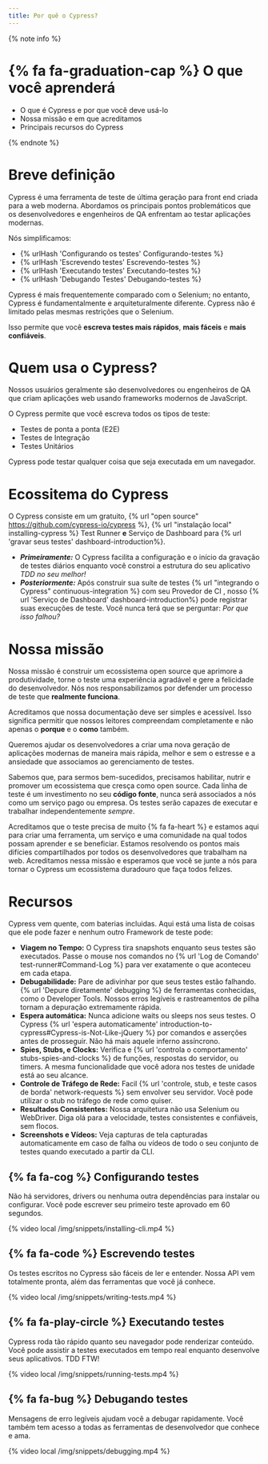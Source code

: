 ```yaml
---
title: Por quê o Cypress?
---
```


{% note info %}
# {% fa fa-graduation-cap %} O que você aprenderá

- O que é Cypress e por que você deve usá-lo
- Nossa missão e em que acreditamos
- Principais recursos do Cypress

{% endnote %}

# Breve definição

Cypress é uma ferramenta de teste de última geração para front end criada para a web moderna. Abordamos os principais pontos problemáticos que os desenvolvedores e engenheiros de QA enfrentam ao testar aplicações modernas.

Nós simplificamos:

- {% urlHash 'Configurando os testes' Configurando-testes %}
- {% urlHash 'Escrevendo testes' Escrevendo-testes %}
- {% urlHash 'Executando testes' Executando-testes %}
- {% urlHash 'Debugando Testes' Debugando-testes %}

Cypress é mais frequentemente comparado com o Selenium; no entanto, Cypress é fundamentalmente e arquiteturalmente diferente. Cypress não é limitado pelas mesmas restrições que o Selenium.

Isso permite que você  **escreva testes mais rápidos**, **mais fáceis** e **mais confiáveis**.

# Quem usa o Cypress?

Nossos usuários geralmente são desenvolvedores ou engenheiros de QA que criam aplicações web usando frameworks modernos de JavaScript.

O Cypress permite que você escreva todos os tipos de teste:

- Testes de ponta a ponta (E2E)
- Testes de Integração
- Testes Unitários

Cypress pode testar qualquer coisa que seja executada em um navegador.

# Ecossitema do Cypress

O Cypress consiste em um gratuito, {% url "open source" https://github.com/cypress-io/cypress %}, {% url "instalação local" installing-cypress %} Test Runner **e** Serviço de Dashboard para {% url 'gravar seus testes' dashboard-introduction%}.

- ***Primeiramente:*** O Cypress facilita a configuração e o início da gravação de testes diários enquanto você constroi a estrutura do seu aplicativo *TDD no seu melhor!*
- ***Posteriormente:*** Após construir sua suíte de testes {% url "integrando o Cypress" continuous-integration %} com seu Provedor de CI , nosso {% url 'Serviço de Dashboard' dashboard-introduction%} pode registrar suas execuções de teste. Você nunca terá que se perguntar: *Por que isso falhou?*

# Nossa missão

Nossa missão é construir um ecossistema open source que aprimore a produtividade, torne o teste uma experiência agradável e gere a felicidade do desenvolvedor.
Nós nos responsabilizamos por defender um processo de teste que **realmente funciona**.

Acreditamos que nossa documentação deve ser simples e acessível. Isso significa permitir que nossos leitores compreendam completamente e não apenas o **porque** e o **como** também.

Queremos ajudar os desenvolvedores a criar uma nova geração de aplicações modernas de maneira mais rápida, melhor e sem o estresse e a ansiedade que associamos ao gerenciamento de testes.

Sabemos que, para sermos bem-sucedidos, precisamos habilitar, nutrir e promover um ecossistema que cresça como open source. Cada linha de teste é um investimento no seu **código fonte**, nunca será associados a nós como um serviço pago ou empresa. Os testes serão capazes de executar e trabalhar independentemente *sempre*.

Acreditamos que o teste precisa de muito {% fa fa-heart %} e estamos aqui para criar uma ferramenta, um serviço e uma comunidade na qual todos possam aprender e se beneficiar. Estamos resolvendo os pontos mais difícies compartilhados por todos os desenvolvedores que trabalham na web. Acreditamos nessa missão e esperamos que você se junte a nós para tornar o Cypress um ecossistema duradouro que faça todos felizes.

# Recursos

Cypress vem quente, com baterias incluidas. Aqui está uma lista de coisas que ele pode fazer e nenhum outro Framework de teste pode:

- **Viagem no Tempo:** O Cypress tira snapshots enquanto seus testes são executados. Passe o mouse nos comandos no {% url 'Log de Comando' test-runner#Command-Log %} para ver exatamente o que aconteceu em cada etapa.
- **Debugabilidade:** Pare de adivinhar por que seus testes estão falhando. {% url 'Depure diretamente' debugging %} de ferramentas conhecidas, como o Developer Tools. Nossos erros legíveis e rastreamentos de pilha tornam a depuração extremamente rápida.
- **Espera automática:** Nunca adicione waits ou sleeps nos seus testes. O Cypress {% url 'espera automaticamente' introduction-to-cypress#Cypress-is-Not-Like-jQuery %} por comandos e asserções antes de prosseguir. Não há mais aquele inferno assíncrono.
- **Spies, Stubs, e Clocks:** Verifica e {% url 'controla o comportamento' stubs-spies-and-clocks %} de funções, respostas do servidor, ou timers. A mesma funcionalidade que você adora nos testes de unidade está ao seu alcance.
- **Controle de Tráfego de Rede:** Facil {% url 'controle, stub, e teste casos de borda' network-requests %} sem envolver seu servidor. Você pode utilizar o stub no tráfego de rede como quiser.
- **Resultados Consistentes:** Nossa arquitetura não usa Selenium ou WebDriver. Diga olá para a velocidade, testes consistentes e confiáveis, sem flocos.
- **Screenshots e Vídeos:** Veja capturas de tela capturadas automaticamente em caso de falha ou vídeos de todo o seu conjunto de testes quando executado a partir da CLI.

## {% fa fa-cog %} Configurando testes

Não há servidores, drivers ou nenhuma outra dependências para instalar ou configurar. Você pode escrever seu primeiro teste aprovado em 60 segundos.

{% video local /img/snippets/installing-cli.mp4 %}

## {% fa fa-code %} Escrevendo testes

Os testes escritos no Cypress são fáceis de ler e entender. Nossa API vem totalmente pronta, além das ferramentas que você já conhece.

{% video local /img/snippets/writing-tests.mp4 %}

## {% fa fa-play-circle %} Executando testes

Cypress roda tão rápido quanto seu navegador pode renderizar conteúdo. Você pode assistir a testes executados em tempo real enquanto desenvolve seus aplicativos. TDD FTW!

{% video local /img/snippets/running-tests.mp4 %}

## {% fa fa-bug %} Debugando testes

Mensagens de erro legíveis ajudam você a debugar rapidamente. Você também tem acesso a todas as ferramentas de desenvolvedor que conhece e ama.

{% video local /img/snippets/debugging.mp4 %}
